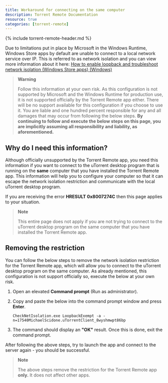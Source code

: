 ```yaml
---
title: Workaround for connecting on the same computer
description: Torrent Remote Documentation
resource: true
categories: [torrent-remote]
---
```


{% include torrent-remote-header.md %}

Due to limitations put in place by Microsoft in the Windows Runtime, Windows Store apps by default are unable to connect to a local network service over IP. This is referred to as network isolation and you can view more information about it here:  [How to enable loopback and troubleshoot network isolation (Windows Store apps) (Windows)](http://msdn.microsoft.com/en-us/library/windows/apps/Hh780593.aspx) 

> **Warning**
> 
> Follow this information at your own risk. As this configuration is not
> supported by Microsoft and the Windows Runtime for production use, it
> is not supported officially by the  Torrent Remote app  either. There
> will be no support available for this configuration if you choose to
> use it. You are liable and one hundred percent responsible for any and
> all damages that may occur from following the below steps.  **By
> continuing to follow and execute the below steps on this page, you are
> implicitly assuming all responsibility and liability, as
> aforementioned.**

## Why do I need this information?

Although officially unsupported by the  Torrent Remote app, you need this information if you want to connect to the uTorrent desktop program that is running on the  **same**  computer that you have installed the  Torrent Remote app. This information will help you to configure your computer so that it can escape the network isolation restriction and communicate with the local uTorrent desktop program.

If you are receiving the error  **HRESULT 0x8007274C**  then this page applies to your situation.

> **Note**
> 
> This entire page does not apply if you are not trying to connect to
> the uTorrent desktop program on the same computer that you have
> installed the  Torrent Remote app.

## Removing the restriction

You can follow the below steps to remove the network isolation restriction for the  Torrent Remote app, which will allow you to connect to the uTorrent desktop program on the same computer. As already mentioned, this configuration is not support officially so, execute the below at your own risk.

1.  Open an elevated  **Command prompt** (Run as administrator).
2.  Copy and paste the below into the command prompt window and press  **Enter**.

    `CheckNetIsolation.exe LoopbackExempt -a -n=17540MichaelScidone.uTorrentClient_8wyshmwpt86bp`

4.  The command should display an  **"OK"**  result. Once this is done, exit the command prompt.

After following the above steps, try to launch the app and connect to the server again - you should be successful.

> **Note**
> 
> The above steps remove the restriction for the  Torrent Remote app
> **only.**  It does not affect other apps.
